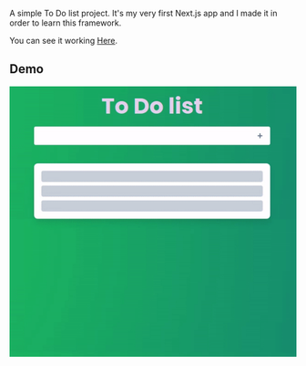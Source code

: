 A simple To Do list project. It's my very first Next.js app and I made it in order to learn this framework.

You can see it working [Here](https://next-todo-list-teal.vercel.app/).

## Demo
![](https://github.com/thiago-tallison/next-todo-list/blob/main/public/images/demo-gif.gif)